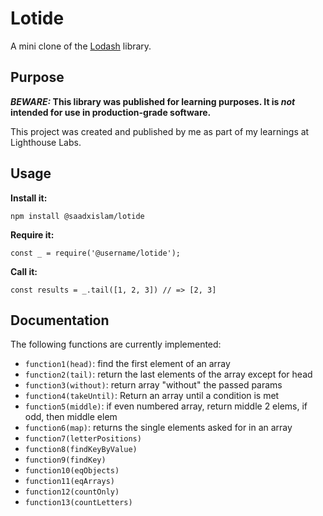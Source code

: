 # Lotide

A mini clone of the [Lodash](https://lodash.com) library.

## Purpose

**_BEWARE:_ This library was published for learning purposes. It is _not_ intended for use in production-grade software.**

This project was created and published by me as part of my learnings at Lighthouse Labs. 

## Usage

**Install it:**

`npm install @saadxislam/lotide`

**Require it:**

`const _ = require('@username/lotide');`

**Call it:**

`const results = _.tail([1, 2, 3]) // => [2, 3]`

## Documentation

The following functions are currently implemented:


* `function1(head)`: find the first element of an array
* `function2(tail)`: return the last elements of the array except for head
* `function3(without)`: return array "without" the passed params
* `function4(takeUntil)`: Return an array until a condition is met
* `function5(middle)`: if even numbered array, return middle 2 elems, if odd, then middle elem
* `function6(map)`: returns the single elements asked for in an array
* `function7(letterPositions)`
* `function8(findKeyByValue)`
* `function9(findKey)`
* `function10(eqObjects)`
* `function11(eqArrays)`
* `function12(countOnly)`
* `function13(countLetters)`
